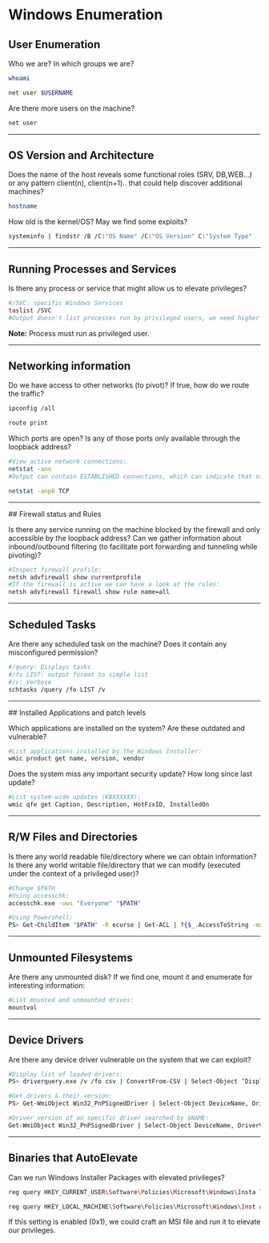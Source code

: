 # Windows Enumeration

## User Enumeration

Who we are? In which groups we are?
```bash
whoami

net user $USERNAME
```

Are there more users on the machine?

```bash
net user
```

_____

## OS Version and Architecture

Does the name of the host reveals some functional roles (SRV, DB,WEB...) or any pattern client(n), client(n+1).. that could help discover additional machines?

```bash
hostname
```

How old is the kernel/OS? May we find some exploits?

```bash
systeminfo | findstr /B /C:"OS Name" /C:"OS Version" C:"System Type"
```

_____

## Running Processes and Services

Is there any process or service that might allow us to elevate privileges?

```bash
#/SVC: specific Windows Services
taslist /SVC
#Output doesn't list processes run by privileged users, we need higher privileges to gather this information.
```

**Note:** Process must run as privileged user.

_____

## Networking information

Do we have access to other networks (to pivot)? If true, how do we route the traffic?

```bash
ipconfig /all

route print
```

Which ports are open? Is any of those ports only available through the loopback address?

```bash
#View active network connections:
netstat -ano
#Output can contain ESTABLISHED connections, which can indicate that other users are connected to this machine and we can try to target later.

netstat -anpb TCP
```

_____

## Firewall status and Rules

Is there any service running on the machine blocked by the firewall and only accessible by the loopback address? Can we gather information about inbound/outbound filtering (to facilitate port forwarding and tunneling while pivoting)?

```bash
#Inspect firewall profile:
netsh advfirewall show currentprofile
#If the firewall is active we can have a look at the rules:
netsh advfirewall firewall show rule name=all
```

_____

## Scheduled Tasks

Are there any scheduled task on the machine? Does it contain any misconfigured permission?

```bash
#/query: Displays tasks
#/fo LIST: output format to simple list
#/v: Verbose
schtasks /query /fo LIST /v
```

_____

## Installed Applications and patch levels

Which applications are installed on the system? Are these outdated and vulnerable?

```bash
#List applications installed by the Windows Installer:
wmic product get name, version, vendor
```

Does the system miss any important security update? How long since last update?

```bash
#List system-wide updates (KBXXXXXX):
wmic qfe get Caption, Description, HotFixID, InstalledOn
```

_____

## R/W Files and Directories

Is there any world readable file/directory where we can obtain information? Is there any world writable file/directory that we can modify (executed under the context of a privileged user)?

```bash
#Change $PATH
#Using accesschk:
accesschk.exe -uws "Everyone" "$PATH"

#Using Powershell:
PS> Get-ChildItem "$PATH" -R ecurse | Get-ACL | ?{$_.AccessToString -match "Everyone\sAllow\s\sModify"}
```

_____

## Unmounted Filesystems

Are there any unmounted disk? If we find one, mount it and enumerate for interesting information:

```bash
#List mounted and unmounted drives:
mountvol
```

_____

## Device Drivers

Are there any device driver vulnerable on the system that we can exploit?

```bash
#Display list of loaded drivers:
PS> driverquery.exe /v /fo csv | ConvertFrom-CSV | Select-Object ‘Display Name’, ‘Start Mode’, Path

#Get drivers & their version:
PS> Get-WmiObject Win32_PnPSignedDriver | Select-Object DeviceName, DriverVersion, Manufacturer

#Driver version of an specific driver searched by $NAME:
Get-WmiObject Win32_PnPSignedDriver | Select-Object DeviceName, DriverVersion, Manufacturer | Where-Object {$_.DeviceName -like "*$NAME*"}
```

_____

## Binaries that AutoElevate

Can we run Windows Installer Packages with elevated privileges?

```bash
reg query HKEY_CURRENT_USER\Software\Policies\Microsoft\Windows\Insta ller

reg query HKEY_LOCAL_MACHINE\Software\Policies\Microsoft\Windows\Inst aller
```

If this setting is enabled (0x1), we could craft an MSI file and run it to elevate our privileges.

